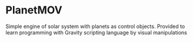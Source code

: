 # PlanetMOV

Simple engine of solar system with planets as control objects. Provided to learn programming with Gravity scripting language by visual manipulations
